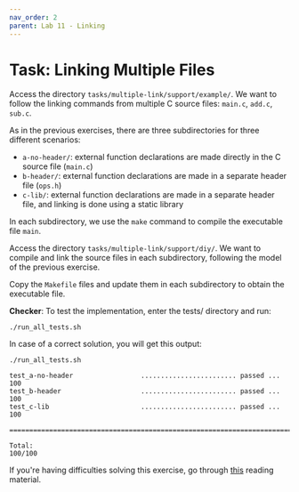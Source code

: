 ```yaml
---
nav_order: 2
parent: Lab 11 - Linking
---
```


# Task: Linking Multiple Files

Access the directory `tasks/multiple-link/support/example/`.
We want to follow the linking commands from multiple C source files: `main.c`, `add.c`, `sub.c`.

As in the previous exercises, there are three subdirectories for three different scenarios:

* `a-no-header/`: external function declarations are made directly in the C source file (`main.c`)
* `b-header/`: external function declarations are made in a separate header file (`ops.h`)
* `c-lib/`: external function declarations are made in a separate header file, and linking is done using a static library

In each subdirectory, we use the `make` command to compile the executable file `main`.

Access the directory `tasks/multiple-link/support/diy/`.
We want to compile and link the source files in each subdirectory, following the model of the previous exercise.

Copy the `Makefile` files and update them in each subdirectory to obtain the executable file.


**Checker**: To test the implementation, enter the tests/ directory and run:

```
./run_all_tests.sh
```

In case of a correct solution, you will get this output:

```
./run_all_tests.sh

test_a-no-header                 ........................ passed ...  100
test_b-header                    ........................ passed ...  100
test_c-lib                       ........................ passed ...  100

========================================================================

Total:                                                             100/100
```


If you're having difficulties solving this exercise, go through [this](../../reading/linking.md) reading material.

